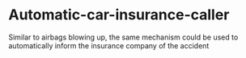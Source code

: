# Automatic-car-insurance-caller
Similar to airbags blowing up, the same mechanism could be used to automatically inform the insurance company of the accident 
